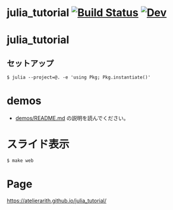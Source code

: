 # julia_tutorial [![Build Status](https://github.com/AtelierArith/julia_tutorial.jl/actions/workflows/CI.yml/badge.svg?branch=main)](https://github.com/AtelierArith/julia_tutorial.jl/actions/workflows/CI.yml?query=branch%3Amain) [![Dev](https://img.shields.io/badge/docs-dev-blue.svg)](https://atelierarith.github.io/julia_tutorial/)

# julia_tutorial

## セットアップ

```console
$ julia --project=@. -e 'using Pkg; Pkg.instantiate()'
```

# demos

- [demos/README.md](demos/README.md) の説明を読んでください。

# スライド表示

```console
$ make web
```

# Page

https://atelierarith.github.io/julia_tutorial/
